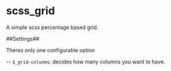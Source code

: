 scss_grid
=========

A simple scss percentage based grid.

##Settings##

Theres only one configurable option

-- `$_grid-colunms`: decides how many columns you want to have. 